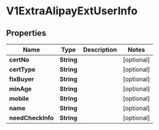 
# V1ExtraAlipayExtUserInfo

## Properties
Name | Type | Description | Notes
------------ | ------------- | ------------- | -------------
**certNo** | **String** |  |  [optional]
**certType** | **String** |  |  [optional]
**fixBuyer** | **String** |  |  [optional]
**minAge** | **String** |  |  [optional]
**mobile** | **String** |  |  [optional]
**name** | **String** |  |  [optional]
**needCheckInfo** | **String** |  |  [optional]



